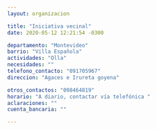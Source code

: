 ```yaml
---
layout: organizacion

title: "Iniciativa vecinal"
date: 2020-05-12 12:21:54 -0300

departamento: "Montevideo"
barrio: "Villa Española"
actividades: "Olla"
necesidades: ""
telefono_contacto: "091705967"
direccion: "Agaces e Irureta goyena"

otros_contactos: "098464819"
horario: "A diario, contactar vía telefónica "
aclaraciones: ""
cuenta_bancaria: ""

---
```

